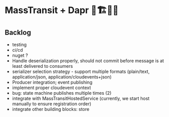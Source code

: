 # MassTransit + Dapr 🚧🏗👷‍♂️


## Backlog

* testing
* ci/cd
* nuget ? 
* Handle deserialization properly, should not commit before message is at least delivered to consumers
* serializer selection strategy - support multiple formats (plain/text, application/json, application/cloudevents+json)
* Producer integration; event publishing
* implement proper cloudevent context
* bug: state machine publishes multiple times (2)
* integrate with MassTransitHostedService (currently, we start host manually to ensure registration order)
* integrate other building blocks: store
